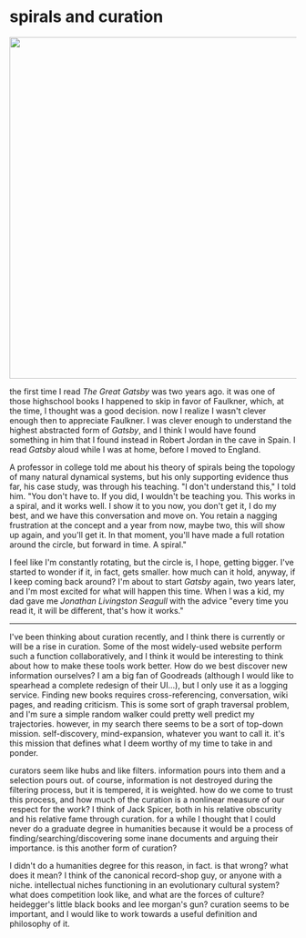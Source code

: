 # spirals and curation 

<img src="https://78.media.tumblr.com/ab3363055463f10fae7e533a1fb7f72c/tumblr_ouh8ulQkkJ1r9tglmo3_r1_1280.jpg" width="600">

the first time I read *The Great Gatsby* was two years ago. it was one of those highschool books I happened to skip in favor of Faulkner, which, at the time, I thought was a good decision. now I realize I wasn't clever enough then to appreciate Faulkner. I was clever enough to understand the highest abstracted form of *Gatsby*, and I think I would have found something in him that I found instead in Robert Jordan in the cave in Spain. I read *Gatsby* aloud while I was at home, before I moved to England. 

A professor in college told me about his theory of spirals being the topology of many natural dynamical systems, but his only supporting evidence thus far, his case study, was through his teaching. "I don't understand this," I told him. "You don't have to. If you did, I wouldn't be teaching you. This works in a spiral, and it works well. I show it to you now, you don't get it, I do my best, and we have this conversation and move on. You retain a nagging frustration at the concept and a year from now, maybe two, this will show up again, and you'll get it. In that moment, you'll have made a full rotation around the circle, but forward in time. A spiral."

I feel like I'm constantly rotating, but the circle is, I hope, getting bigger. I've started to wonder if it, in fact, gets smaller. how much can it hold, anyway, if I keep coming back around? I'm about to start *Gatsby* again, two years later, and I'm most excited for what will happen this time. When I was a kid, my dad gave me *Jonathan Livingston Seagull* with the advice "every time you read it, it will be different, that's how it works."

***

I've been thinking about curation recently, and I think there is currently or will be a rise in curation. Some of the most widely-used website perform such a function collaboratively, and I think it would be interesting to think about how to make these tools work better. How do we best discover new information ourselves? I am a big fan of Goodreads (although I would like to spearhead a complete redesign of their UI...), but I only use it as a logging service. Finding new books requires cross-referencing, conversation, wiki pages, and reading criticism. This is some sort of graph traversal problem, and I'm sure a simple random walker could pretty well predict my trajectories. however, in my search there seems to be a sort of top-down mission. self-discovery, mind-expansion, whatever you want to call it. it's this mission that defines what I deem worthy of my time to take in and ponder. 

curators seem like hubs and like filters. information pours into them and a selection pours out. of course, information is not destroyed during the filtering process, but it is tempered, it is weighted. how do we come to trust this process, and how much of the curation is a nonlinear measure of our respect for the work? I think of Jack Spicer, both in his relative obscurity and his relative fame through curation. for a while I thought that I could never do a graduate degree in humanities because it would be a process of finding/searching/discovering some inane documents and arguing their importance. is this another form of curation? 

I didn't do a humanities degree for this reason, in fact. is that wrong? what does it mean? I think of the canonical record-shop guy, or anyone with a niche. intellectual niches functioning in an evolutionary cultural system? what does competition look like, and what are the forces of culture? heidegger's little black books and lee morgan's gun? curation seems to be important, and I would like to work towards a useful definition and philosophy of it. 